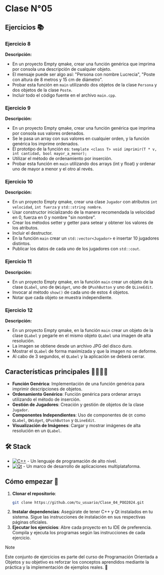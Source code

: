 # Clase N°05
## Ejercicios 📚

### Ejercicio 8
**Descripción:**
- En un proyecto Empty qmake, crear una función genérica que imprima por consola una descripción de cualquier objeto.
- El mensaje puede ser algo así: "Persona con nombre Lucrecia", "Poste con altura de 8 metros y 15 cm de diámetro".
- Probar esta función en `main` utilizando dos objetos de la clase `Persona` y dos objetos de la clase `Poste`.
- Incluir todo el código fuente en el archivo `main.cpp`.

### Ejercicio 9
**Descripción:**
- En un proyecto Empty qmake, crear una función genérica que imprima por consola sus valores ordenados.
- Se le pasa un array con sus valores en cualquier orden, y la función genérica los imprime ordenados.
- El prototipo de la función es: `template <class T> void imprimir(T * v, int cantidad, bool mayor_a_menor);`
- Utilizar el método de ordenamiento por inserción.
- Probar esta función en `main` utilizando dos arrays (int y float) y ordenar uno de mayor a menor y el otro al revés.

### Ejercicio 10
**Descripción:**
- En un proyecto Empty qmake, crear una clase `Jugador` con atributos `int velocidad`, `int fuerza` y `std::string nombre`.
- Usar constructor inicializando de la manera recomendada la velocidad en 0, fuerza en 0 y nombre "sin nombre".
- Crear los métodos setter y getter para setear y obtener los valores de los atributos.
- Incluir el destructor.
- En la función `main` crear un `std::vector<Jugador>` e insertar 10 jugadores distintos.
- Publicar los datos de cada uno de los jugadores con `std::cout`.

### Ejercicio 11
**Descripción:**
- En un proyecto Empty qmake, en la función `main` crear un objeto de la clase `QLabel`, uno de `QWidget`, uno de `QPushButton` y uno de `QLineEdit`.
- Invocar al método `show()` de cada uno de estos 4 objetos.
- Notar que cada objeto se muestra independiente.

### Ejercicio 12
**Descripción:**
- En un proyecto Empty qmake, en la función `main` crear un objeto de la clase `QLabel` y pegarle en el mismo objeto `QLabel` una imagen de alta resolución.
- La imagen se obtiene desde un archivo JPG del disco duro.
- Mostrar el `QLabel` de forma maximizada y que la imagen no se deforme.
- Al cabo de 3 segundos, el `QLabel` y la aplicación se deberá cerrar.

## Características principales 🙋‍♂️🙋‍♀️

- **Función Genérica**: Implementación de una función genérica para imprimir descripciones de objetos.
- **Ordenamiento Genérico**: Función genérica para ordenar arrays utilizando el método de inserción.
- **Gestión de Jugadores**: Creación y gestión de objetos de la clase `Jugador`.
- **Componentes Independientes**: Uso de componentes de `Qt` como `QLabel`, `QWidget`, `QPushButton` y `QLineEdit`.
- **Visualización de Imágenes**: Cargar y mostrar imágenes de alta resolución en un `QLabel`.

## 🛠️ Stack

- [![C++][cplusplus-badge]][cplusplus-url] - Un lenguaje de programación de alto nivel.
- [![Qt][qt-badge]][qt-url] - Un marco de desarrollo de aplicaciones multiplataforma.

[qt-url]: https://www.qt.io/
[qt-badge]: https://img.shields.io/badge/Qt-41CD52?style=for-the-badge&logo=Qt&logoColor=white
[cplusplus-url]: https://es.wikipedia.org/wiki/C%2B%2B
[cplusplus-badge]: https://img.shields.io/badge/C++-00599C?style=for-the-badge&logo=c%2B%2B&logoColor=white

## Cómo empezar 🚀

1. **Clonar el repositorio**:
   ```bash
   git clone https://github.com/tu_usuario/Clase_04_POO2024.git
2. **Instalar dependencias**:
  Asegúrate de tener C++ y Qt instalados en tu sistema.
  Sigue las instrucciones de instalación en sus respectivas páginas oficiales.
3. **Ejecutar los ejercicios**:
  Abre cada proyecto en tu IDE de preferencia.
  Compila y ejecuta los programas según las instrucciones de cada ejercicio.

> [!NOTE]
> Este conjunto de ejercicios es parte del curso de Programación Orientada a Objetos y su objetivo es reforzar los conceptos aprendidos mediante la práctica y la implementación de ejemplos reales. 🤝
